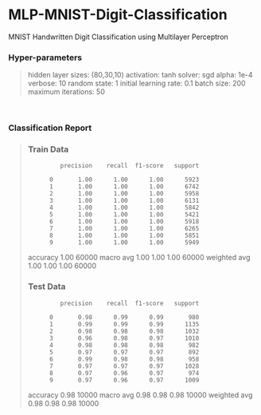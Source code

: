 # MLP-MNIST-Digit-Classification
MNIST Handwritten Digit Classification using Multilayer Perceptron
<br>

### Hyper-parameters
>hidden layer sizes: (80,30,10)
>activation: tanh
>solver: sgd
>alpha: 1e-4
>verbose: 10
>random state: 1
>initial learning rate: 0.1
>batch size: 200
>maximum iterations: 50
<br>

### Classification Report

>### Train Data
>              precision    recall  f1-score   support
>
>           0       1.00      1.00      1.00      5923
>           1       1.00      1.00      1.00      6742
>           2       1.00      1.00      1.00      5958
>           3       1.00      1.00      1.00      6131
>           4       1.00      1.00      1.00      5842
>           5       1.00      1.00      1.00      5421
>           6       1.00      1.00      1.00      5918
>           7       1.00      1.00      1.00      6265
>           8       1.00      1.00      1.00      5851
>           9       1.00      1.00      1.00      5949
>
>    accuracy                           1.00     60000
>   macro avg       1.00      1.00      1.00     60000
>weighted avg       1.00      1.00      1.00     60000
>
>
>### Test Data
>              precision    recall  f1-score   support
>
>           0       0.98      0.99      0.99       980
>           1       0.99      0.99      0.99      1135
>           2       0.98      0.98      0.98      1032
>           3       0.96      0.98      0.97      1010
>           4       0.98      0.98      0.98       982
>           5       0.97      0.97      0.97       892
>           6       0.99      0.98      0.98       958
>           7       0.97      0.97      0.97      1028
>           8       0.97      0.96      0.97       974
>           9       0.97      0.96      0.97      1009
>
>    accuracy                           0.98     10000
>   macro avg       0.98      0.98      0.98     10000
>weighted avg       0.98      0.98      0.98     10000
